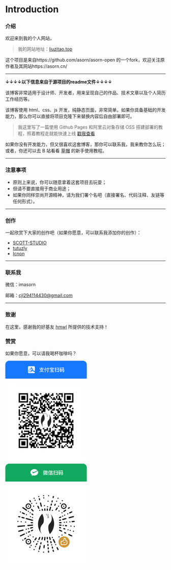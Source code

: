 # Introduction



### 介绍

欢迎来到我的个人网站，
> 我的网站地址：[liuzitao.top](https://www.liuzitao.top)
> 
这个项目是来自https://github.com/asorn/asorn-open 的一个fork，欢迎关注原作者及其网站https://asorn.cn/

---
**↓↓↓↓以下信息来自于源项目的readme文件↓↓↓↓**



该博客非常适用于设计师、开发者，用来呈现自己的作品、技术文章以及个人简历工作经历等。

该博客使用 html、css、js 开发，纯静态页面，非常简单。如果你具备基础的开发能力，那么你可以直接将项目克隆下来替换内容后自由部署即可。

> 我这里写了一篇使用 Github Pages 和阿里云对象存储 OSS 搭建部署的教程，照着教程走就能快速上线 [戳我查看](https://www.yuque.com/asorn/ok/sxstt3arfa05e7ve?singleDoc#)

如果你没有开发能力，但又很喜欢这套博客，那你可以联系我，我来教你怎么玩；或者，你还可以去 B 站看看 [草帽](https://www.bilibili.com/video/BV1Vq421A7pM/?share_source=copy_web&vd_source=12e2e419822b275e3fb0ad8671011ac3) 的新手使用教程。

---

### 注意事项

- 原则上来说，你可以随意拿着这套项目去玩耍；
- 但请不要直接用于商业用途；
- 如果你同样崇尚开源精神，请为我们署个名吧（直接署名、代码注释、友链等任何形式）。

---

### 创作

一起欣赏下大家的创作吧（如果你愿意，可以联系我添加你的创作）：

- [SCOTT-STUDIO](https://scott-studio.cn/)
- [tutuzly](https://tutuzly.com/)
- [Icnon](https://icnon.github.io/)

---

### 联系我

微信：imasorn

邮箱：cjl294114430@gmail.com

---

### 致谢

在这里，感谢我的好基友 [hmwl](https://github.com/hmwl) 所提供的技术支持！

### 赞赏

如果你愿意，可以请我喝杯咖啡吗？

<img src="https://github.com/asorn/button-open/blob/ddb233f77c3541deda1d30457bb23e5325cbab2a/assets/alipay.png" alt="" width="256" height="320">

<img src="https://github.com/asorn/button-open/blob/ddb233f77c3541deda1d30457bb23e5325cbab2a/assets/wechat-pay.png" alt="" width="256" height="320">
